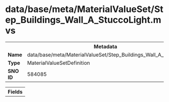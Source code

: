 <h1>data/base/meta/MaterialValueSet/Step_Buildings_Wall_A_StuccoLight.mvs</h1><table><tr><th colspan="100%">Metadata</th></tr><tr><td><b>Name</b></td><td>data/base/meta/MaterialValueSet/Step_Buildings_Wall_A_StuccoLight.mvs</td></tr><tr><td><b>Type</b></td><td>MaterialValueSetDefinition</td></tr><tr><td><b>SNO ID</b></td><td>584085</td></tr></table>

<table><tr><th colspan="100%">Fields</th></tr></table>

